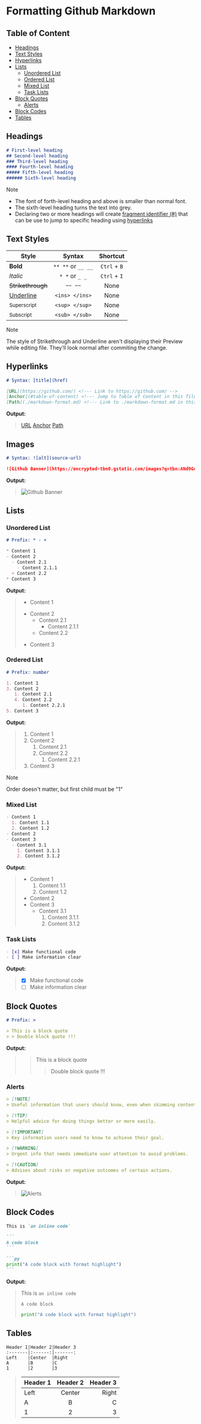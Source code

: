 # Formatting Github Markdown

## Table of Content
- [Headings](#headings)
- [Text Styles](#text-styles)
- [Hyperlinks](#hyperlinks)
- [Lists](#lists)
  - [Unordered List](#unordered-list)
  - [Ordered List](#ordered-list)
  - [Mixed List](#mixed-list)
  - [Task Lists](#task-lists)
- [Block Quotes](#block-quotes)
  - [Alerts](#alerts)
- [Block Codes](#block-codes)
- [Tables](#tables)

## Headings
```md
# First-level heading
## Second-level heading
### Third-level heading
#### Fourth-level heading
##### Fifth-level heading
###### Sixth-level heading
```
> [!NOTE]
> - The font of forth-level heading and above is smaller than normal font.
> - The sixth-level heading turns the text into grey.
> - Declaring two or more headings will create <ins>fragment identifier (#)</ins> that can be use to jump to specific heading using [hyperlinks](#hyperlinks)

## Text Styles
Style|Syntax|Shortcut
---|:---:|:---:
**Bold**|`** **` or `__ __`|`Ctrl` + `B`
_Italic_|`* *` or `_ _`|`Ctrl` + `I`
~~Strikethrough~~|`~~ ~~`|None
<ins>Underline</ins>|`<ins> </ins>`|None
<sup>Superscript</sup>|`<sup> </sup>`|None
<sub>Subscript</sub>|`<sub> </sub>`|None
> [!NOTE]
> The style of Strikethrough and Underline aren't displaying their Preview while editing file. They'll look normal after commiting the change.

## Hyperlinks
```md
# Syntax: [title](href)

[URL](https://github.com/) <!--- Link to https://github.com/ -->
[Anchor](#table-of-content) <!--- Jump to Table of Content in this file -->
[Path](./markdown-format.md) <!--- Link to ./markdown-format.md in this repository -->
```
**Output:**
> [URL](https://github.com/)
> [Anchor](#table-of-content)
> [Path](./markdown-format.md)

## Images
```md
# Syntax: ![alt](source-url)

![Github Banner](https://encrypted-tbn0.gstatic.com/images?q=tbn:ANd9GcRd6e6lvbBEi8ypefp5JrKZregYbTNk17Bdhg&s)
```
**Output:**  
> ![Github Banner](https://encrypted-tbn0.gstatic.com/images?q=tbn:ANd9GcRd6e6lvbBEi8ypefp5JrKZregYbTNk17Bdhg&s)

## Lists
### Unordered List
```md
# Prefix: * - +

* Content 1
- Content 2
  - Content 2.1
    - Content 2.1.1
  + Content 2.2
* Content 3
```
**Output:**
> * Content 1
> - Content 2
>   - Content 2.1
>     - Content 2.1.1
>   + Content 2.2
> * Content 3

### Ordered List
```md
# Prefix: number

1. Content 1
3. Content 2
   1. Content 2.1
   4. Content 2.2
      1. Content 2.2.1
5. Content 3
```
**Output:**
> 1. Content 1
> 3. Content 2
>    1. Content 2.1
>    4. Content 2.2
>       1. Content 2.2.1
> 5. Content 3

> [!NOTE]
> Order doesn't matter, but first child must be "1"

### Mixed List
```md
- Content 1
  1. Content 1.1
  2. Content 1.2
- Content 2
- Content 3
  - Content 3.1
    1. Content 3.1.1
    2. Content 3.1.2
```
**Output:**
> - Content 1
>   1. Content 1.1
>   2. Content 1.2
> - Content 2
> - Content 3
>   - Content 3.1
>     1. Content 3.1.1
>     2. Content 3.1.2

### Task Lists
```md
- [x] Make functional code
- [ ] Make information clear
```
**Output:**
> - [x] Make functional code
> - [ ] Make information clear

## Block Quotes
```md
# Prefix: >

> This is a block quote
> > Double block quote !!!
```
**Output:**
> > This is a block quote
> > > Double block quote !!!

### Alerts
```md
> [!NOTE]
> Useful information that users should know, even when skimming content.

> [!TIP]
> Helpful advice for doing things better or more easily.

> [!IMPORTANT]
> Key information users need to know to achieve their goal.

> [!WARNING]
> Urgent info that needs immediate user attention to avoid problems.

> [!CAUTION]
> Advises about risks or negative outcomes of certain actions.
```
**Output:**
> ![Alerts](https://docs.github.com/assets/cb-24696/mw-1440/images/help/writing/alerts-rendered.webp)

## Block Codes
````md
This is `an inline code`

```
A code block
```

```py
print("A code block with format highlight")
```
````
**Output:**
> This is `an inline code`
> 
> ```
> A code block
> ```
> 
> ```py
> print("A code block with format highlight")
> ```

## Tables
```
Header 1|Header 2|Header 3
:-------|:------:|-------:
Left    |Center  |Right
A       |B       |C
1       |2       |3
```
> Header 1|Header 2|Header 3
> :---|:---:|---:
> Left|Center|Right
> A|B|C
> 1|2|3
